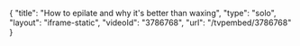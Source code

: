 {
    "title": "How to epilate and why it's better than waxing",
    "type": "solo",
    "layout": "iframe-static",
    "videoId": "3786768",
    "url": "\/tvpembed\/3786768"
}